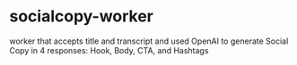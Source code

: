 # socialcopy-worker
worker that accepts title and transcript and used OpenAI to generate Social Copy in 4 responses: Hook, Body, CTA, and Hashtags
